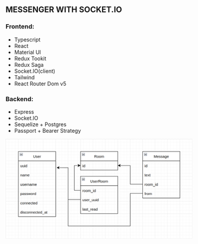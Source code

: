 ## MESSENGER WITH SOCKET.IO

### Frontend:

- Typescript
- React
- Material UI
- Redux Tookit
- Redux Saga
- Socket.IO(client)
- Tailwind
- React Router Dom v5

### Backend:

- Express
- Socket.IO
- Sequelize + Postgres
- Passport + Bearer Strategy

![Database scheme](/database-scheme.png)
